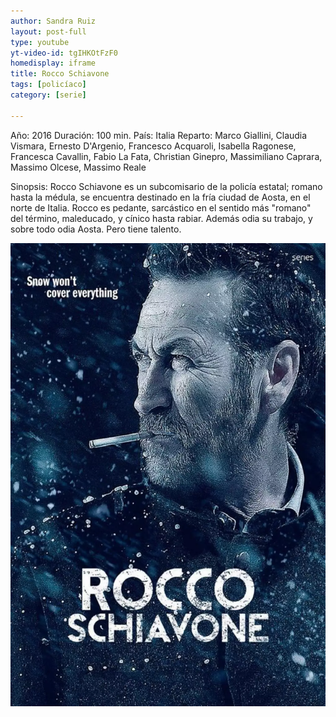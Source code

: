 ```yaml
---
author: Sandra Ruiz
layout: post-full
type: youtube
yt-video-id: tgIHKOtFzF0
homedisplay: iframe
title: Rocco Schiavone
tags: [policíaco]
category: [serie]

---
```


Año: 2016
Duración: 100 min.
País: Italia
Reparto: Marco Giallini, Claudia Vismara, Ernesto D'Argenio, Francesco Acquaroli, Isabella Ragonese, Francesca Cavallin, Fabio La Fata, Christian Ginepro, Massimiliano Caprara, Massimo Olcese, Massimo Reale

Sinopsis:
    Rocco Schiavone es un subcomisario de la policía estatal; romano hasta la médula, se encuentra destinado en la fría ciudad de Aosta, en el norte de Italia. Rocco es pedante, sarcástico en el sentido más "romano" del término, maleducado, y cínico hasta rabiar. Además odia su trabajo, y sobre todo odia Aosta. Pero tiene talento.


<img class="featimg" src="../img/Rocco_Schiavone.webp" alt="Rocco_Schiavone.webp">